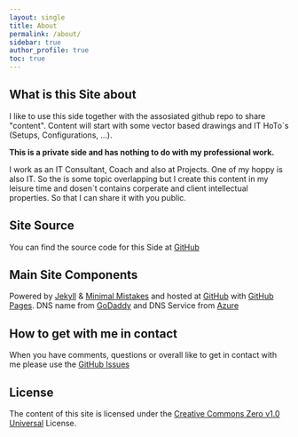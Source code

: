 ```yaml
---
layout: single
title: About
permalink: /about/
sidebar: true
author_profile: true
toc: true
---
```


## What is this Site about
I like to use this side together with the assosiated github repo to share "content". Content will start with some vector based drawings and IT HoTo`s (Setups, Configurations, ...). 

**This is a private side and has nothing to do with my professional work.**

I work as an IT Consultant, Coach and also at Projects. One of my hoppy is also IT. So the is some topic overlapping but I create this content in my leisure time and dosen`t contains corperate and client intellectual properties. So that I can share it with you public.

## Site Source
You can find the source code for this Side at [GitHub](https://github.com/rk3/web)

## Main Site Components
 Powered by [Jekyll](https://jekyllrb.com) & [Minimal Mistakes](https://mademistakes.com/work/minimal-mistakes-jekyll-theme/) and hosted at [GitHub](Https://github.com) with [GitHub Pages](https://pages.github.com/). DNS name from [GoDaddy](https://www.godaddy.com/) and DNS Service from [Azure](https://azure.microsoft.com/en-us/products/dns/)

## How to get with me in contact
When you have comments, questions or overall like to get in contact with me please use the [GitHub Issues](https://github.com/rk3/web/issues/new?labels=question)


## License
The content of this site is licensed under the [Creative Commons Zero v1.0 Universal](/LicenseFile) License.
